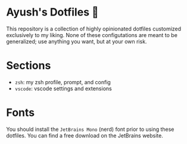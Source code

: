 # Ayush's Dotfiles 🔧

This repository is a collection of highly opinionated dotfiles customized exclusively to my liking. None of these configutations are meant to be generalized; use anything you want, but at your own risk.

# Sections

- `zsh`: my zsh profile, prompt, and config
- `vscode`: vscode settings and extensions

# Fonts

You should install the `JetBrains Mono` (nerd) font prior to using these dotfiles. You can find a free download on the JetBrains website.
